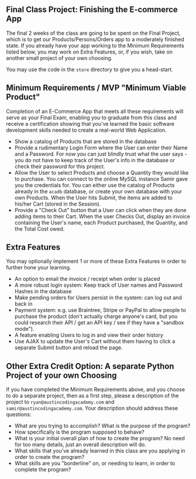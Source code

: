 Final Class Project: Finishing the E-commerce App
-------------------------------------------------
The final 2 weeks of the class are going to be spent on the Final Project, which is to get our Products/Persons/Orders app to a moderately finished state.  If you already have your app working to the Minimum Requirements listed below, you may work on Extra Features, or, if you wish, take on another small project of your own choosing.

You may use the code in the `store` directory to give you a head-start.


## Minimum Requirements / MVP "Minimum Viable Product" ##
Completion of an E-Commerce App that meets all these requirements will serve as your Final Exam, enabling you to graduate from this class and receive a certification showing that you've learned the basic software development skills needed to create a real-world Web Application.

* Show a catalog of Products that are stored in the database
* Provide a rudimentary Login Form where the User can enter their Name and a Password.  For now you can just blindly trust what the user says - you do not have to keep track of the User's info in the database or check their password for this project.
* Allow the User to select Products and choose a Quantity they would like to purchase.  You can connect to the online MySQL instance Samir gave you the credentials for.  You can either use the catalog of Products already in the `acadb` database, or create your own database with your own Products.  When the User hits Submit, the items are added to his/her Cart (stored in the Session).
* Provide a "Check Out" button that a User can click when they are done adding items to their Cart. When the user Checks Out, display an invoice containing the User's name, each Product purchased, the Quantity, and the Total Cost owed.

## Extra Features ##
You may optionally implement 1 or more of these Extra Features in order to further hone your learning.

* An option to email the invoice / receipt when order is placed
* A more robust login system: Keep track of User names and Password Hashes in the database
* Make pending orders for Users persist in the system: can log out and back in
* Payment system: e.g. use Braintree, Stripe or PayPal to allow people to purchase the product (don't actually charge anyone's card, but you could research their API / get an API key / see if they have a "sandbox mode").
* A feature enabling Users to log in and view their order history
* Use AJAX to update the User's Cart without them having to click a separate Submit button and reload the page.


## Other Extra Credit Option: A separate Python Project of your own Choosing ##

If you have completed the Minimum Requirements above, and you choose to do a separate project, then as a first step, please a description of the project to `ryan@austincodingacademy.com` and `samir@austincodingacademy.com`.  Your description should address these questions:

* What are you trying to accomplish?  What is the purpose of the program?
* How specifically is the program supposed to behave?
* What is your initial overall plan of how to create the program?  No need for too many details, just an overall description will do.
* What skills that you've already learned in this class are you applying in order to create the program?
* What skills are you "borderline" on, or needing to learn, in order to complete the program?
